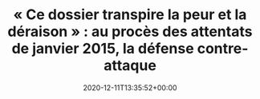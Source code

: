 ---
isIndex: false
title: "« Ce dossier transpire la peur et la déraison » : au procès des attentats de janvier 2015, la défense contre-attaque"
date: 2020-12-11T13:35:52+00:00
publications_concerned:
  - margot-pugliese
press:
  title: Le Monde
  url: https://www.lemonde.fr/societe/article/2020/12/11/ce-dossier-transpire-la-peur-et-la-deraison-au-proces-des-attentats-de-janvier-2015-la-defense-contre-attaque_6063020_3224.html
---